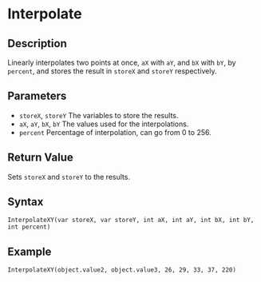 # Interpolate

## Description
Linearly interpolates two points at once, `aX` with `aY`, and `bX` with `bY`, by `percent`, and stores the result in `storeX` and `storeY` respectively.

## Parameters
- `storeX`, `storeY`
The variables to store the results.
- `aX`, `aY`, `bX`, `bY`
The values used for the interpolations.
- `percent`
Percentage of interpolation, can go from 0 to 256.

## Return Value
Sets `storeX` and `storeY` to the results.

## Syntax
```
InterpolateXY(var storeX, var storeY, int aX, int aY, int bX, int bY, int percent)
```

## Example
```
InterpolateXY(object.value2, object.value3, 26, 29, 33, 37, 220)
```